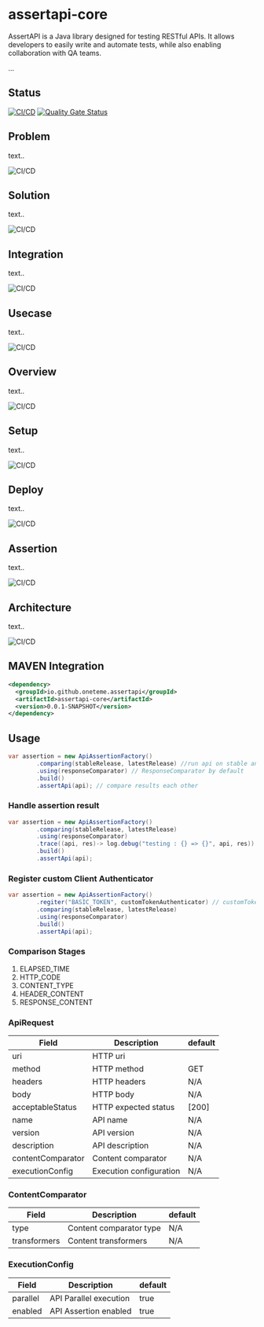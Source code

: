 
# assertapi-core

AssertAPI is a Java library designed for testing RESTful APIs. It allows developers to easily write and automate tests, while also enabling collaboration with QA teams.

...

## Status
[![CI/CD](https://github.com/oneteme/assertapi-core/actions/workflows/main.yml/badge.svg?branch=develop)](https://github.com/oneteme/assertapi-core/actions/workflows/main.yml)
[![Quality Gate Status](https://sonarcloud.io/api/project_badges/measure?project=oneteme_assertapi-core&metric=alert_status)](https://sonarcloud.io/summary/new_code?id=oneteme_assertapi-core)

## Problem

text..

![CI/CD](https://raw.githubusercontent.com/oneteme/assertapi-core/main/doc/diagram/problem.diagram.svg)

## Solution

text..

![CI/CD](https://raw.githubusercontent.com/oneteme/assertapi-core/main/doc/diagram/solution.diagram.svg)

## Integration

text..

![CI/CD](https://raw.githubusercontent.com/oneteme/assertapi-core/main/doc/diagram/integration.diagram.svg)

## Usecase

text..

![CI/CD](https://raw.githubusercontent.com/oneteme/assertapi-core/main/doc/diagram/usecase.diagram.svg)

## Overview

text..

![CI/CD](https://raw.githubusercontent.com/oneteme/assertapi-core/main/doc/diagram/overview.diagram.svg)

## Setup

text..

![CI/CD](https://raw.githubusercontent.com/oneteme/assertapi-core/main/doc/diagram/setup.diagram.svg)

## Deploy

text..

![CI/CD](https://raw.githubusercontent.com/oneteme/assertapi-core/main/doc/diagram/deploy.diagram.svg)

## Assertion

text..

![CI/CD](https://raw.githubusercontent.com/oneteme/assertapi-core/main/doc/diagram/assertion.diagram.svg)

## Architecture

text..

![CI/CD](https://raw.githubusercontent.com/oneteme/assertapi-core/main/doc/diagram/architecture.diagram.svg)

## MAVEN Integration

```xml
<dependency>
  <groupId>io.github.oneteme.assertapi</groupId>
  <artifactId>assertapi-core</artifactId>
  <version>0.0.1-SNAPSHOT</version>
</dependency>
```

## Usage

```java
var assertion = new ApiAssertionFactory()
        .comparing(stableRelease, latestRelease) //run api on stable and latest server
        .using(responseComparator) // ResponseComparator by default
        .build() 
        .assertApi(api); // compare results each other
```

### Handle assertion result

```java
var assertion = new ApiAssertionFactory()
        .comparing(stableRelease, latestRelease)
        .using(responseComparator)
        .trace((api, res)-> log.debug("testing : {} => {}", api, res)) //log api compare result
        .build()
        .assertApi(api);
```

### Register custom Client Authenticator

```java
var assertion = new ApiAssertionFactory()
        .regiter("BASIC_TOKEN", customTokenAuthenticator) // customTokenAuthenticator must implements ClientAuthenticator
        .comparing(stableRelease, latestRelease)
        .using(responseComparator)
        .build()
        .assertApi(api);
```

### Comparison Stages

  
  1. ELAPSED_TIME
  2. HTTP_CODE
  3. CONTENT_TYPE
  4. HEADER_CONTENT
  5. RESPONSE_CONTENT


### ApiRequest
| Field             | Description             | default |
| ----------------  | ----------------------- | ------- |
| uri               | HTTP uri                |         |
| method            | HTTP method             | GET     |
| headers           | HTTP headers            | N/A     |
| body              | HTTP body               | N/A     |
| acceptableStatus  | HTTP expected status    | [200]   |
| name              | API name                | N/A     |
| version           | API version             | N/A     |
| description       | API description         | N/A     |
| contentComparator | Content comparator      | N/A     |
| executionConfig   | Execution configuration | N/A     |

### ContentComparator
| Field             | Description             | default |
| ----------------  | ----------------------- | ------- |
| type              | Content comparator type | N/A     |
| transformers      | Content transformers    | N/A     |

### ExecutionConfig
| Field             | Description             | default |
| ----------------  | ----------------------- | ------- |
| parallel          | API Parallel execution  | true    |
| enabled           | API Assertion enabled   | true    |
